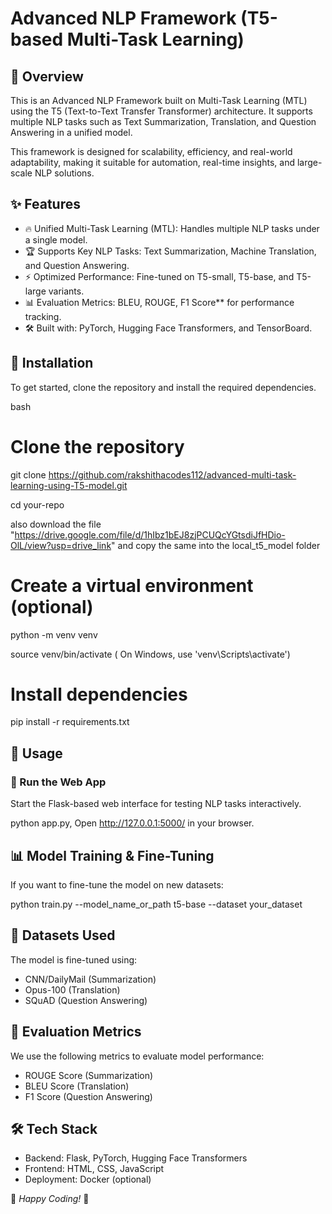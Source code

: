 # Advanced NLP Framework (T5-based Multi-Task Learning)

## 🚀 Overview
This is an Advanced NLP Framework built on Multi-Task Learning (MTL) using the T5 (Text-to-Text Transfer Transformer) architecture. It supports multiple NLP tasks such as Text Summarization, Translation, and Question Answering in a unified model.

This framework is designed for scalability, efficiency, and real-world adaptability, making it suitable for automation, real-time insights, and large-scale NLP solutions.

## ✨ Features
- 🔥 Unified Multi-Task Learning (MTL): Handles multiple NLP tasks under a single model.
- 🏆 Supports Key NLP Tasks: Text Summarization, Machine Translation, and Question Answering.
- ⚡ Optimized Performance: Fine-tuned on T5-small, T5-base, and T5-large variants.
- 📊 Evaluation Metrics: BLEU, ROUGE, F1 Score** for performance tracking.
- 🛠 Built with: PyTorch, Hugging Face Transformers, and TensorBoard.

## 📌 Installation
To get started, clone the repository and install the required dependencies.

bash
# Clone the repository
git clone https://github.com/rakshithacodes112/advanced-multi-task-learning-using-T5-model.git

cd your-repo

also download the file "https://drive.google.com/file/d/1hIbz1bEJ8zjPCUQcYGtsdiJfHDio-OlL/view?usp=drive_link" and copy the same into the local_t5_model folder

# Create a virtual environment (optional)
python -m venv venv

source venv/bin/activate ( On Windows, use 'venv\Scripts\activate') 

# Install dependencies
pip install -r requirements.txt

## 🚀 Usage
### ⿡ Run the Web App
Start the Flask-based web interface for testing NLP tasks interactively.

python app.py, 
Open http://127.0.0.1:5000/ in your browser.

## 📊 Model Training & Fine-Tuning
If you want to fine-tune the model on new datasets:

python train.py --model_name_or_path t5-base --dataset your_dataset

## 📝 Datasets Used
The model is fine-tuned using:
- CNN/DailyMail (Summarization)
- Opus-100 (Translation)
- SQuAD (Question Answering)

## 📖 Evaluation Metrics
We use the following metrics to evaluate model performance:
- ROUGE Score (Summarization)
- BLEU Score (Translation)
- F1 Score (Question Answering)

## 🛠 Tech Stack
- Backend: Flask, PyTorch, Hugging Face Transformers
- Frontend: HTML, CSS, JavaScript
- Deployment: Docker (optional)

🚀 *Happy Coding!* 🎯
